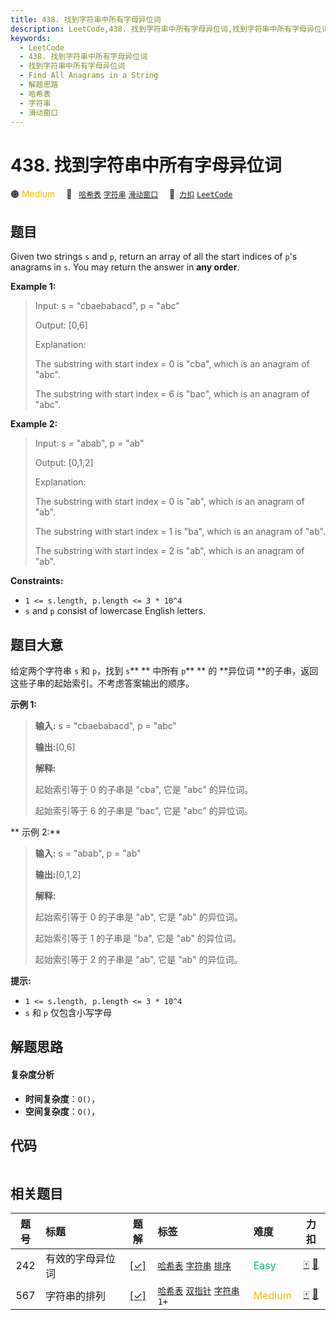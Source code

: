 ```yaml
---
title: 438. 找到字符串中所有字母异位词
description: LeetCode,438. 找到字符串中所有字母异位词,找到字符串中所有字母异位词,Find All Anagrams in a String,解题思路,哈希表,字符串,滑动窗口
keywords:
  - LeetCode
  - 438. 找到字符串中所有字母异位词
  - 找到字符串中所有字母异位词
  - Find All Anagrams in a String
  - 解题思路
  - 哈希表
  - 字符串
  - 滑动窗口
---
```


# 438. 找到字符串中所有字母异位词

🟠 <font color=#ffb800>Medium</font>&emsp; 🔖&ensp; [`哈希表`](/tag/hash-table.md) [`字符串`](/tag/string.md) [`滑动窗口`](/tag/sliding-window.md)&emsp; 🔗&ensp;[`力扣`](https://leetcode.cn/problems/find-all-anagrams-in-a-string) [`LeetCode`](https://leetcode.com/problems/find-all-anagrams-in-a-string)

## 题目

Given two strings `s` and `p`, return an array of all the start indices of
`p`'s anagrams in `s`. You may return the answer in **any order**.



**Example 1:**

> Input: s = "cbaebabacd", p = "abc"
> 
> Output: [0,6]
> 
> Explanation:
> 
> The substring with start index = 0 is "cba", which is an anagram of "abc".
> 
> The substring with start index = 6 is "bac", which is an anagram of "abc".

**Example 2:**

> Input: s = "abab", p = "ab"
> 
> Output: [0,1,2]
> 
> Explanation:
> 
> The substring with start index = 0 is "ab", which is an anagram of "ab".
> 
> The substring with start index = 1 is "ba", which is an anagram of "ab".
> 
> The substring with start index = 2 is "ab", which is an anagram of "ab".

**Constraints:**

  * `1 <= s.length, p.length <= 3 * 10^4`
  * `s` and `p` consist of lowercase English letters.


## 题目大意

给定两个字符串 `s` 和 `p`，找到 `s`** ** 中所有 `p`** ** 的 **异位词
**的子串，返回这些子串的起始索引。不考虑答案输出的顺序。



**示例  1:**

> 
> 
> 
> 
> 
> **输入:** s = "cbaebabacd", p = "abc"
> 
> **输出:**[0,6]
> 
> **解释:**
> 
> 起始索引等于 0 的子串是 "cba", 它是 "abc" 的异位词。
> 
> 起始索引等于 6 的子串是 "bac", 它是 "abc" 的异位词。
> 
> 

**  示例 2:**

> 
> 
> 
> 
> 
> **输入:** s = "abab", p = "ab"
> 
> **输出:**[0,1,2]
> 
> **解释:**
> 
> 起始索引等于 0 的子串是 "ab", 它是 "ab" 的异位词。
> 
> 起始索引等于 1 的子串是 "ba", 它是 "ab" 的异位词。
> 
> 起始索引等于 2 的子串是 "ab", 它是 "ab" 的异位词。
> 
> 



**提示:**

  * `1 <= s.length, p.length <= 3 * 10^4`
  * `s` 和 `p` 仅包含小写字母


## 解题思路

#### 复杂度分析

- **时间复杂度**：`O()`，
- **空间复杂度**：`O()`，

## 代码

```javascript

```

## 相关题目

<!-- prettier-ignore -->
| 题号 | 标题 | 题解 | 标签 | 难度 | 力扣 |
| :------: | :------ | :------: | :------ | :------ | :------: |
| 242 | 有效的字母异位词 | [[✓]](/problem/0242.md) |  [`哈希表`](/tag/hash-table.md) [`字符串`](/tag/string.md) [`排序`](/tag/sorting.md) | <font color=#15bd66>Easy</font> | [🀄️](https://leetcode.cn/problems/valid-anagram) [🔗](https://leetcode.com/problems/valid-anagram) |
| 567 | 字符串的排列 | [[✓]](/problem/0567.md) |  [`哈希表`](/tag/hash-table.md) [`双指针`](/tag/two-pointers.md) [`字符串`](/tag/string.md) `1+` | <font color=#ffb800>Medium</font> | [🀄️](https://leetcode.cn/problems/permutation-in-string) [🔗](https://leetcode.com/problems/permutation-in-string) |